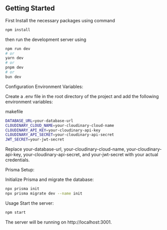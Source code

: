 ## Getting Started

First Install the necessary packages using command 

```bash 
npm install
```


then run the development server using

```bash
npm run dev
# or
yarn dev
# or
pnpm dev
# or
bun dev
```
Configuration
Environment Variables:

Create a .env file in the root directory of the project and add the following environment variables:

makefile

```bash
DATABASE_URL=your-database-url
CLOUDINARY_CLOUD_NAME=your-cloudinary-cloud-name
CLOUDINARY_API_KEY=your-cloudinary-api-key
CLOUDINARY_API_SECRET=your-cloudinary-api-secret
JWT_SECRET=your-jwt-secret
```
Replace your-database-url, your-cloudinary-cloud-name, your-cloudinary-api-key, your-cloudinary-api-secret, and your-jwt-secret with your actual credentials.

Prisma Setup:

Initialize Prisma and migrate the database:

```bash
npx prisma init
npx prisma migrate dev --name init
```

Usage
Start the server:

```bash
npm start
```

The server will be running on http://localhost:3001.
